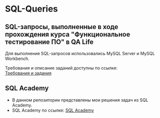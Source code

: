 # SQL-Queries
## SQL-запросы, выполненные в ходе прохождения курса "Функциональное тестирование ПО" в QA Life  

Для выполнения SQL-запросов использовались MySQL Server и MySQL Workbench.  

Требования и описание заданий доступны по ссылке:   
[Требования и задания](https://drive.google.com/drive/u/3/folders/1Lt7CY69nR5awNs_9q0XJOHRti4vJj3Qa)

## SQL Academy 
- В данном репозитории представлены мои решения задач из SQL Academy.
- SQL Academy по ссылке: [SQL Academy](https://sql-academy.org/ru/trainer)
